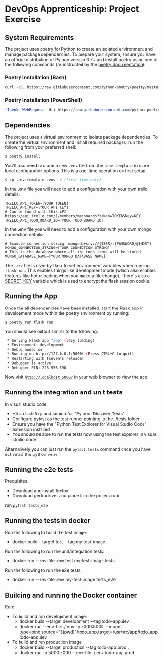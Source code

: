 # DevOps Apprenticeship: Project Exercise

## System Requirements

The project uses poetry for Python to create an isolated environment and manage package dependencies. To prepare your system, ensure you have an official distribution of Python version 3.7+ and install poetry using one of the following commands (as instructed by the [poetry documentation](https://python-poetry.org/docs/#system-requirements)):

### Poetry installation (Bash)

```bash
curl -sSL https://raw.githubusercontent.com/python-poetry/poetry/master/get-poetry.py | python
```

### Poetry installation (PowerShell)

```powershell
(Invoke-WebRequest -Uri https://raw.githubusercontent.com/python-poetry/poetry/master/get-poetry.py -UseBasicParsing).Content | python
```

## Dependencies

The project uses a virtual environment to isolate package dependencies. To create the virtual environment and install required packages, run the following from your preferred shell:

```bash
$ poetry install
```

You'll also need to clone a new `.env` file from the `.env.template` to store local configuration options. This is a one-time operation on first setup:

```bash
$ cp .env.template .env  # (first time only)
```

In the .env file you will need to add a configuration with your own trello details:
```
TRELLO_API_TOKEN=[YOUR TOKEN]
TRELLO_API_KEY=[YOUR API KEY]
# Can be found with this API https://api.trello.com/1/members/me/boards?token=TOKEN&key=KEY
TRELLO_API_TODO_BOARD_ID=[YOUR TODO BOARD ID]
```

In the .env file you will need to add a configuration with your own mongo connection details:
```
# Example connection string: mongodb+srv://{USER}:{PASSWORD}@{HOST}
MONGO_CONNECTION_STRING=[YOUR CONNECTION STRING]
# This is the database where all the todo items will be stored
MONGO_DATABASE_NAME=[YOUR MONGO DATABASE NAME]
```

The `.env` file is used by flask to set environment variables when running `flask run`. This enables things like development mode (which also enables features like hot reloading when you make a file change). There's also a [SECRET_KEY](https://flask.palletsprojects.com/en/1.1.x/config/#SECRET_KEY) variable which is used to encrypt the flask session cookie.

## Running the App

Once the all dependencies have been installed, start the Flask app in development mode within the poetry environment by running:
```bash
$ poetry run flask run
```

You should see output similar to the following:
```bash
 * Serving Flask app "app" (lazy loading)
 * Environment: development
 * Debug mode: on
 * Running on http://127.0.0.1:5000/ (Press CTRL+C to quit)
 * Restarting with fsevents reloader
 * Debugger is active!
 * Debugger PIN: 226-556-590
```
Now visit [`http://localhost:5000/`](http://localhost:5000/) in your web browser to view the app.

## Running the integration and unit tests

In visual studio code:
 - Hit ctrl+shift+p and search for "Python: Discover Tests"
 - Configure pytest as the test runner pointing to the ./tests folder
 - Ensure you have the "Python Test Explorer for Visual Studio Code" extension installed
 - You should be able to run the tests now using the test explorer in visual studio code

 Alternatively you can just run the `pytest tests` command once you have activated the python venv

## Running the e2e tests

 Prequisites:
  - Download and install firefox
  - Download geckodriver and place it in the project root

run `pytest tests_e2e`

## Running the tests in docker

Run the following to build the test image:
 - docker build --target test --tag my-test-image .

Run the following to run the unit/integration tests:
 - docker run --env-file .env.test my-test-image tests

Run the following to run the e2e tests:
 - docker run --env-file .env my-test-image tests_e2e

## Building and running the Docker container

Run:
 - To build and run development image:
   - docker build --target development --tag todo-app:dev .
   - docker run --env-file ./.env -p 5000:5000 --mount type=bind,source="$(pwd)"/todo_app,target=/usr/src/app/todo_app todo-app:dev
 - To build and run production image:
   - docker build --target production --tag todo-app:prod .
   - docker run -p 5000:5000 --env-file ./.env todo-app:prod
